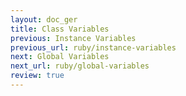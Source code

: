 ```yaml
---
layout: doc_ger
title: Class Variables
previous: Instance Variables
previous_url: ruby/instance-variables
next: Global Variables
next_url: ruby/global-variables
review: true
---
```

